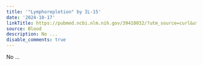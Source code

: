 ```yaml
---
title: '"Lymphorepletion" by IL-15'
date: '2024-10-17'
linkTitle: https://pubmed.ncbi.nlm.nih.gov/39418032/?utm_source=curl&utm_medium=rss&utm_campaign=journals&utm_content=7603509&fc=None&ff=20241018202918&v=2.18.0.post9+e462414
source: Blood
description: No ...
disable_comments: true
---
```

No ...